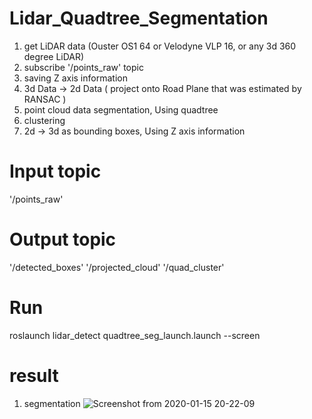 # Lidar_Quadtree_Segmentation
1. get LiDAR data (Ouster OS1 64 or Velodyne VLP 16, or any 3d 360 degree LiDAR)
2. subscribe '/points_raw' topic
3. saving Z axis information
4. 3d Data -> 2d Data ( project onto Road Plane that was estimated by RANSAC )
5. point cloud data segmentation, Using quadtree
6. clustering
7. 2d -> 3d as bounding boxes, Using Z axis information

# Input topic
'/points_raw'

# Output topic
'/detected_boxes'
'/projected_cloud'
'/quad_cluster'

# Run 
roslaunch lidar_detect quadtree_seg_launch.launch --screen 


# result
1. segmentation
![Screenshot from 2020-01-15 20-22-09](https://user-images.githubusercontent.com/46434674/72430251-34b41400-37d5-11ea-83a4-d790f9ea17ff.png)
